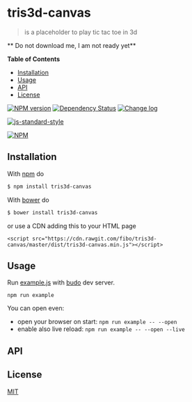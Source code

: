 # tris3d-canvas

> is a placeholder to play tic tac toe in 3d

** Do not download me, I am not ready yet**

**Table of Contents**

* [Installation](#installation)
* [Usage](#usage)
* [API](#api)
* [License](#license)

[![NPM version](https://badge.fury.io/js/tris3d-canvas.svg)](http://badge.fury.io/js/tris3d-canvas) [![Dependency Status](https://gemnasium.com/fibo/tris3d-canvas.svg)](https://gemnasium.com/fibo/tris3d-canvas) [![Change log](https://img.shields.io/badge/change-log-blue.svg)](http://g14n.info/tris3d-canvas/changelog)

[![js-standard-style](https://cdn.rawgit.com/feross/standard/master/badge.svg)](https://github.com/feross/standard)

[![NPM](https://nodei.co/npm-dl/tris3d-canvas.png)](https://nodei.co/npm-dl/tris3d-canvas/)

## Installation

With [npm](https://npmjs.org/) do

```bash
$ npm install tris3d-canvas
```

With [bower](http://bower.io/) do

```bash
$ bower install tris3d-canvas
```

or use a CDN adding this to your HTML page

```
<script src="https://cdn.rawgit.com/fibo/tris3d-canvas/master/dist/tris3d-canvas.min.js"></script>
```

## Usage

Run [example.js](https://github.com/fibo/tris3d-canvas/blob/master/src/example.js) with [budo](https://github.com/mattdesl/budo) dev server.

```
npm run example
```

You can open even:

* open your browser on start: `npm run example -- --open`
* enable also live reload: `npm run example -- --open --live`

## API

## License

[MIT](http://g14n.info/mit-license)

